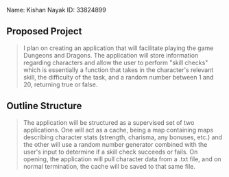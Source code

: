 Name: Kishan Nayak           ID:   33824899

## Proposed Project

> I plan on creating an application that will facilitate playing
> the game Dungeons and Dragons. The application will store information
> regarding characters and allow the user to perform "skill checks" which
> is essentially a function that takes in the character's relevant skill,
> the difficulty of the task, and a random number between 1 and 20, returning
> true or false. 

## Outline Structure

> The application will be structured as a supervised set of two applications.
> One will act as a cache, being a map containing maps describing character
> stats (strength, charisma, any bonuses, etc.) and the other will use a
> random number generator combined with the user's input to determine if a
> skill check succeeds or fails. On opening, the application will pull character
> data from a .txt file, and on normal termination, the cache will be saved to
> that same file. 